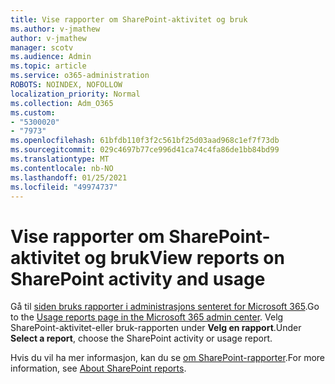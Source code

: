 ```yaml
---
title: Vise rapporter om SharePoint-aktivitet og bruk
ms.author: v-jmathew
author: v-jmathew
manager: scotv
ms.audience: Admin
ms.topic: article
ms.service: o365-administration
ROBOTS: NOINDEX, NOFOLLOW
localization_priority: Normal
ms.collection: Adm_O365
ms.custom:
- "5300020"
- "7973"
ms.openlocfilehash: 61bfdb110f3f2c561bf25d03aad968c1ef7f73db
ms.sourcegitcommit: 029c4697b77ce996d41ca74c4fa86de1bb84bd99
ms.translationtype: MT
ms.contentlocale: nb-NO
ms.lasthandoff: 01/25/2021
ms.locfileid: "49974737"
---
```

# <a name="view-reports-on-sharepoint-activity-and-usage"></a><span data-ttu-id="81021-102">Vise rapporter om SharePoint-aktivitet og bruk</span><span class="sxs-lookup"><span data-stu-id="81021-102">View reports on SharePoint activity and usage</span></span>

<span data-ttu-id="81021-103">Gå til [siden bruks rapporter i administrasjons senteret for Microsoft 365](https://admin.microsoft.com/AdminPortal/Home).</span><span class="sxs-lookup"><span data-stu-id="81021-103">Go to the [Usage reports page in the Microsoft 365 admin center](https://admin.microsoft.com/AdminPortal/Home).</span></span> <span data-ttu-id="81021-104">Velg SharePoint-aktivitet-eller bruk-rapporten under **Velg en rapport**.</span><span class="sxs-lookup"><span data-stu-id="81021-104">Under **Select a report**, choose the SharePoint activity or usage report.</span></span>

<span data-ttu-id="81021-105">Hvis du vil ha mer informasjon, kan du se [om SharePoint-rapporter](https://go.microsoft.com/fwlink/?linkid=875240).</span><span class="sxs-lookup"><span data-stu-id="81021-105">For more information, see [About SharePoint reports](https://go.microsoft.com/fwlink/?linkid=875240).</span></span>
